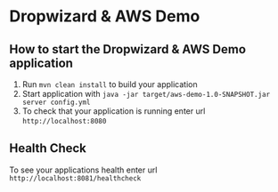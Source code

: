 # Dropwizard & AWS Demo

How to start the Dropwizard & AWS Demo application
---

1. Run `mvn clean install` to build your application
1. Start application with `java -jar target/aws-demo-1.0-SNAPSHOT.jar server config.yml`
1. To check that your application is running enter url `http://localhost:8080`

Health Check
---

To see your applications health enter url `http://localhost:8081/healthcheck`
